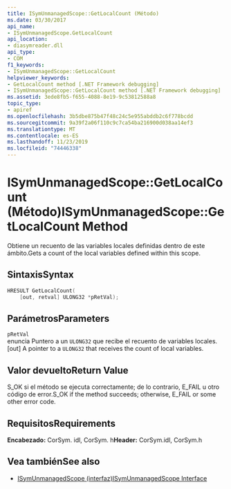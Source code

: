 ```yaml
---
title: ISymUnmanagedScope::GetLocalCount (Método)
ms.date: 03/30/2017
api_name:
- ISymUnmanagedScope.GetLocalCount
api_location:
- diasymreader.dll
api_type:
- COM
f1_keywords:
- ISymUnmanagedScope::GetLocalCount
helpviewer_keywords:
- GetLocalCount method [.NET Framework debugging]
- ISymUnmanagedScope::GetLocalCount method [.NET Framework debugging]
ms.assetid: 3ede8fb5-f655-4088-8e19-9c53812588a8
topic_type:
- apiref
ms.openlocfilehash: 3b5dbe875b47f48c24c5e955abddb2c6f778bcdd
ms.sourcegitcommit: 9a39f2a06f110c9c7ca54ba216900d038aa14ef3
ms.translationtype: MT
ms.contentlocale: es-ES
ms.lasthandoff: 11/23/2019
ms.locfileid: "74446338"
---
```

# <a name="isymunmanagedscopegetlocalcount-method"></a><span data-ttu-id="e3cdd-102">ISymUnmanagedScope::GetLocalCount (Método)</span><span class="sxs-lookup"><span data-stu-id="e3cdd-102">ISymUnmanagedScope::GetLocalCount Method</span></span>
<span data-ttu-id="e3cdd-103">Obtiene un recuento de las variables locales definidas dentro de este ámbito.</span><span class="sxs-lookup"><span data-stu-id="e3cdd-103">Gets a count of the local variables defined within this scope.</span></span>  
  
## <a name="syntax"></a><span data-ttu-id="e3cdd-104">Sintaxis</span><span class="sxs-lookup"><span data-stu-id="e3cdd-104">Syntax</span></span>  
  
```cpp  
HRESULT GetLocalCount(  
    [out, retval] ULONG32 *pRetVal);  
```  
  
## <a name="parameters"></a><span data-ttu-id="e3cdd-105">Parámetros</span><span class="sxs-lookup"><span data-stu-id="e3cdd-105">Parameters</span></span>  
 `pRetVal`  
 <span data-ttu-id="e3cdd-106">enuncia Puntero a un `ULONG32` que recibe el recuento de variables locales.</span><span class="sxs-lookup"><span data-stu-id="e3cdd-106">[out] A pointer to a `ULONG32` that receives the count of local variables.</span></span>  
  
## <a name="return-value"></a><span data-ttu-id="e3cdd-107">Valor devuelto</span><span class="sxs-lookup"><span data-stu-id="e3cdd-107">Return Value</span></span>  
 <span data-ttu-id="e3cdd-108">S_OK si el método se ejecuta correctamente; de lo contrario, E_FAIL u otro código de error.</span><span class="sxs-lookup"><span data-stu-id="e3cdd-108">S_OK if the method succeeds; otherwise, E_FAIL or some other error code.</span></span>  
  
## <a name="requirements"></a><span data-ttu-id="e3cdd-109">Requisitos</span><span class="sxs-lookup"><span data-stu-id="e3cdd-109">Requirements</span></span>  
 <span data-ttu-id="e3cdd-110">**Encabezado:** CorSym. idl, CorSym. h</span><span class="sxs-lookup"><span data-stu-id="e3cdd-110">**Header:** CorSym.idl, CorSym.h</span></span>  
  
## <a name="see-also"></a><span data-ttu-id="e3cdd-111">Vea también</span><span class="sxs-lookup"><span data-stu-id="e3cdd-111">See also</span></span>

- [<span data-ttu-id="e3cdd-112">ISymUnmanagedScope (interfaz)</span><span class="sxs-lookup"><span data-stu-id="e3cdd-112">ISymUnmanagedScope Interface</span></span>](../../../../docs/framework/unmanaged-api/diagnostics/isymunmanagedscope-interface.md)
